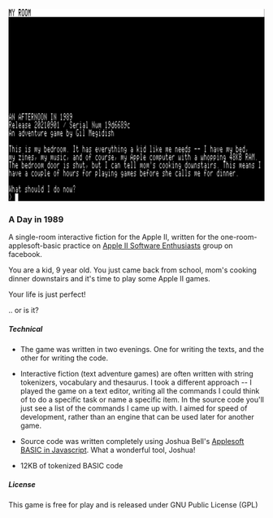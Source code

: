 ![screenshot](screenshot.png)

### A Day in 1989

A single-room interactive fiction for the Apple II, written for the one-room-applesoft-basic practice on [Apple II Software Enthusiasts](https://www.facebook.com/groups/418327412201896) group on facebook.

You are a kid, 9 year old. You just came back from school, mom's cooking dinner downstairs and it's time to play some Apple II games.

Your life is just perfect!

.. or is it?

##### Technical

- The game was written in two evenings. One for writing the texts, and the other for writing the code.

- Interactive fiction (text adventure games) are often written with string tokenizers, vocabulary and thesaurus. I took a different approach -- I played the game on a text editor, writing all the commands I could think of to do a specific task or name a specific item. In the source code you'll just see a list of the commands I came up with. I aimed for speed of development, rather than an engine that can be used later for another game.

- Source code was written completely using Joshua Bell's [Applesoft BASIC in Javascript](https://www.calormen.com/jsbasic/). What a wonderful tool, Joshua!

- 12KB of tokenized BASIC code

##### License

This game is free for play and is released under GNU Public License (GPL)
